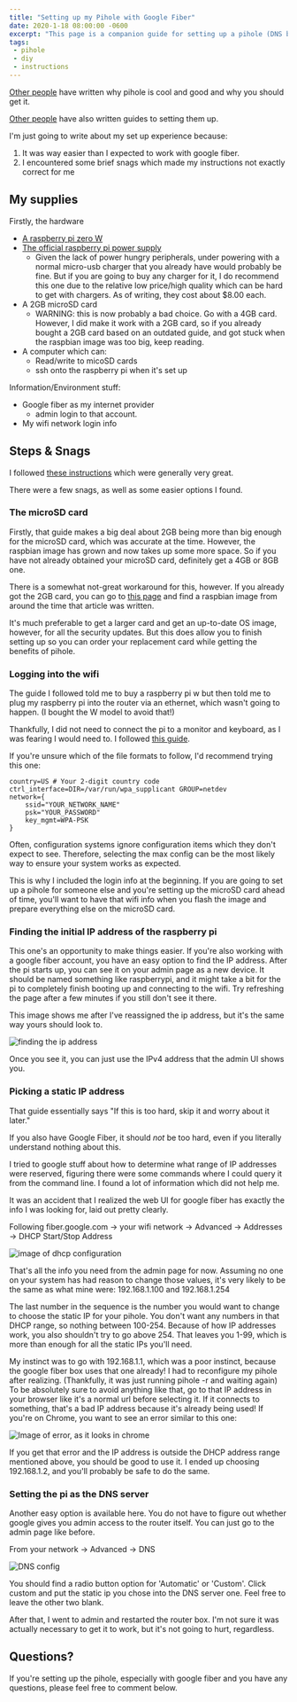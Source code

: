 ```yaml
---
title: "Setting up my Pihole with Google Fiber"
date: 2020-1-18 08:00:00 -0600
excerpt: "This page is a companion guide for setting up a pihole (DNS based ads-and-tracking filter) with google fiber"
tags:
 - pihole
 - diy
 - instructions
---
```

 
 [Other people](https://blog.cryptoaustralia.org.au/why-you-need-network-wide-ad-blocker-pi-hole/) have written why pihole is cool and good and why you should get it.
 
 [Other people](https://blog.cryptoaustralia.org.au/instructions-for-setting-up-pi-hole/) have also written guides to setting them up.

 I'm just going to write about my set up experience because:
 
 1. It was way easier than I expected to work with google fiber.
 2. I encountered some brief snags which made my instructions not exactly correct for me
 
## My supplies
 
 Firstly, the hardware
 - [A raspberry pi zero W](https://www.raspberrypi.org/products/raspberry-pi-zero-w/)
 - [The official raspberry pi power supply](https://www.raspberrypi.org/products/type-c-power-supply/)
   - Given the lack of power hungry peripherals, under powering with a normal micro-usb charger that you already have would probably be fine. But if you are going to buy any charger for it, I do recommend this one due to the relative low price/high quality which can be hard to get with chargers. As of writing, they cost about $8.00 each.
 - A 2GB microSD card
   - WARNING: this is now probably a bad choice. Go with a 4GB card. However, I did make it work with a 2GB card, so if you already bought a 2GB card based on an outdated guide, and got stuck when the raspbian image was too big, keep reading.
 - A computer which can:
   - Read/write to micoSD cards
   - ssh onto the raspberry pi when it's set up
 
 Information/Environment stuff:
 - Google fiber as my internet provider
   - admin login to that account.
 - My wifi network login info
 
## Steps & Snags
 
 I followed [these instructions](https://blog.cryptoaustralia.org.au/instructions-for-setting-up-pi-hole/) which were generally very great.
 
 There were a few snags, as well as some easier options I found.
 
### The microSD card
 
 Firstly, that guide makes a big deal about 2GB being more than big enough for the microSD card, which was accurate at the time. However, the raspbian image has grown and now takes up some more space. So if you have not already obtained your microSD card, definitely get a 4GB or 8GB one.
 
 There is a somewhat not-great workaround for this, however. If you already got the 2GB card, you can go to [this page](http://downloads.raspberrypi.org/raspbian/images/) and find a raspbian image from around the time that article was written.
 
 It's much preferable to get a larger card and get an up-to-date OS image, however, for all the security updates. But this does allow you to finish setting up so you can order your replacement card while getting the benefits of pihole.
 
### Logging into the wifi
 
 The guide I followed told me to buy a raspberry pi w but then told me to plug my raspberry pi into the router via an ethernet, which wasn't going to happen. (I bought the W model to avoid that!)
 
 Thankfully, I did not need to connect the pi to a monitor and keyboard, as I was fearing I would need to. I followed [this guide](https://howchoo.com/g/ndy1zte2yjn/how-to-set-up-wifi-on-your-raspberry-pi-without-ethernet).
 
If you're unsure which of the file formats to follow, I'd recommend trying this one:
```
country=US # Your 2-digit country code
ctrl_interface=DIR=/var/run/wpa_supplicant GROUP=netdev
network={
    ssid="YOUR_NETWORK_NAME"
    psk="YOUR_PASSWORD"
    key_mgmt=WPA-PSK
}
```
Often, configuration systems ignore configuration items which they don't expect to see. Therefore, selecting the max config can be the most likely way to ensure your system works as expected.

 This is why I included the login info at the beginning. If you are going to set up a pihole for someone else and you're setting up the microSD card ahead of time, you'll want to have that wifi info when you flash the image and prepare everything else on the microSD card.
 
### Finding the initial IP address of the raspberry pi
 
 This one's an opportunity to make things easier.
 If you're also working with a google fiber account, you have an easy option to find the IP address. After the pi starts up, you can see it on your admin page as a new device. It should be named something like raspberrypi, and it might take a bit for the pi to completely finish booting up and connecting to the wifi. Try refreshing the page after a few minutes if you still don't see it there.
 
 This image shows me after I've reassigned the ip address, but it's the same way yours should look to.
 
 ![finding the ip address](https://raw.githubusercontent.com/bfayejones/bfayejones.github.io/master/_resources/pihole_find_ip.png)
 
 Once you see it, you can just use the IPv4 address that the admin UI shows you.
 
### Picking a static IP address
 
 That guide essentially says "If this is too hard, skip it and worry about it later."
 
 If you also have Google Fiber, it should _not_ be too hard, even if you literally understand nothing about this. 
 
 I tried to google stuff about how to determine what range of IP addresses were reserved, figuring there were some commands where I could query it from the command line. I found a lot of information which did not help me.
 
 It was an accident that I realized the web UI for google fiber has exactly the info I was looking for, laid out pretty clearly.
 
 Following fiber.google.com -> your wifi network -> Advanced -> Addresses -> DHCP Start/Stop Address
 
![image of dhcp configuration](https://raw.githubusercontent.com/bfayejones/bfayejones.github.io/master/_resources/pihole_dhcp.png)
 
 That's all the info you need from the admin page for now. Assuming no one on your system has had reason to change those values, it's very likely to be the same as what mine were: 192.168.1.100 and 192.168.1.254
 
 The last number in the sequence is the number you would want to change to choose the static IP for your pihole. You don't want any numbers in that DHCP range, so nothing between 100-254. Because of how IP addresses work, you also shouldn't try to go above 254. That leaves you 1-99, which is more than enough for all the static IPs you'll need.
 
 My instinct was to go with 192.168.1.1, which was a poor instinct, because the google fiber box uses that one already! I had to reconfigure my pihole after realizing. (Thankfully, it was just running pihole -r and waiting again) To be absolutely sure to avoid anything like that, go to that IP address in your browser like it's a normal url before selecting it. If it connects to something, that's a bad IP address because it's already being used! If you're on Chrome, you want to see an error similar to this one:
 
![Image of error, as it looks in chrome](https://raw.githubusercontent.com/bfayejones/bfayejones.github.io/master/_resources/expected_error_chrome.png)
 
 If you get that error and the IP address is outside the DHCP address range mentioned above, you should be good to use it. I ended up choosing 192.168.1.2, and you'll probably be safe to do the same.
 
### Setting the pi as the DNS server
 
 Another easy option is available here. You do not have to figure out whether google gives you admin access to the router itself. You can just go to the admin page like before. 
 
 From your network -> Advanced -> DNS
 
 ![DNS config](https://raw.githubusercontent.com/bfayejones/bfayejones.github.io/master/_resources/pihole_dns.png)
 
 You should find a radio button option for 'Automatic' or 'Custom'. Click custom and put the static ip you chose into the DNS server one. Feel free to leave the other two blank.
 
 After that, I went to admin and restarted the router box. I'm not sure it was actually necessary to get it to work, but it's not going to hurt, regardless.

## Questions?

If you're setting up the pihole, especially with google fiber and you have any questions, please feel free to comment below.
